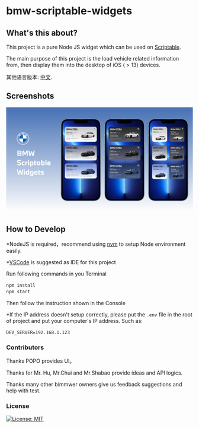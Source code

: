 # bmw-scriptable-widgets

## What's this about?
This project is a pure Node JS widget which can be used on [Scriptable](https://scriptable.app).

The main purpose of this project is the load vehicle related information from, then display them into the desktop of iOS ( > 13) devices.

其他语言版本: [中文](README.md).

## Screenshots
!["Screenshot"](/screenshots/sc_1.png?raw=true)

## How to Develop
*NodeJS is required，recommend using  [nvm](https://github.com/nvm-sh/nvm) to setup Node environment easily.

*[VSCode](https://code.visualstudio.com/) is suggested as IDE for this project

Run following commands in you Terminal
```bash
npm install
npm start
```
Then follow the instruction shown in the Console

*If the IP address doesn't setup correctly, please put the `.env` file in the root of project and put your computer's IP address. Such as:
```
DEV_SERVER=192.168.1.123
```

### Contributors
Thanks POPO provides UI。

Thanks for Mr. Hu, Mr.Chui and Mr.Shabao provide ideas and API logics.

Thanks many other bimmwer owners give us feedback suggestions and help with test.

### License
[![License: MIT](https://img.shields.io/badge/License-MIT-yellow.svg)](./LICENSE)